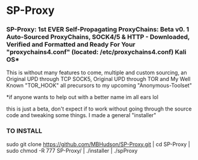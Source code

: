 # SP-Proxy
### SP-Proxy: 1st EVER Self-Propagating ProxyChains: Beta v0. 1 Auto-Sourced ProxyChains, SOCK4/5 & HTTP - Downloaded, Verified and Formatted and Ready For Your "proxychains4.conf" (located: /etc/proxychains4.conf) Kali OS*
This is without many features to come, multiple and custom sourcing, an Original UPD through TCP SOCK5, Original UPD through TOR and My Well Known "TOR_HOOK" all precursors to my upcoming "Anonymous-Toolset"

*if anyone wants to help out with a better name im all ears lol

this is just a beta, don't expect if to work without going through the source code and tweaking some things. I made a general "installer"
### TO INSTALL
sudo git clone https://github.com/MBHudson/SP-Proxy.git | cd SP-Proxy | sudo chmod -R 777 SP-Proxy/ | ./installer | ./spProxy
